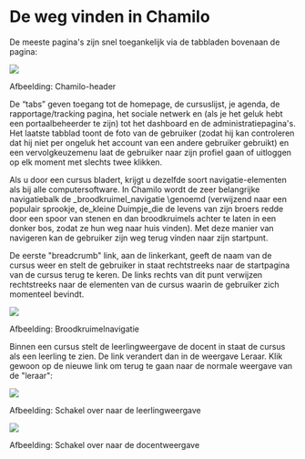 # De weg vinden in Chamilo

De meeste pagina's zijn snel toegankelijk via de tabbladen bovenaan de pagina:

![](../.gitbook/assets/images11%20%2810%29.png)

Afbeelding: Chamilo-header

De “tabs” geven toegang tot de homepage, de cursuslijst, je agenda, de rapportage/tracking pagina, het sociale netwerk en \(als je het geluk hebt een portaalbeheerder te zijn\) tot het dashboard en de administratiepagina's. Het laatste tabblad toont de foto van de gebruiker \(zodat hij kan controleren dat hij niet per ongeluk het account van een andere gebruiker gebruikt\) en een vervolgkeuzemenu laat de gebruiker naar zijn profiel gaan of uitloggen op elk moment met slechts twee klikken.

Als u door een cursus bladert, krijgt u dezelfde soort navigatie-elementen als bij alle computersoftware. In Chamilo wordt de zeer belangrijke navigatiebalk de _broodkruimel_navigatie \genoemd (verwijzend naar een populair sprookje, de_kleine Duimpje_die de levens van zijn broers redde door een spoor van stenen en dan broodkruimels achter te laten in een donker bos, zodat ze hun weg naar huis vinden\). Met deze manier van navigeren kan de gebruiker zijn weg terug vinden naar zijn startpunt.

De eerste "breadcrumb" link, aan de linkerkant, geeft de naam van de cursus weer en stelt de gebruiker in staat rechtstreeks naar de startpagina van de cursus terug te keren. De links rechts van dit punt verwijzen rechtstreeks naar de elementen van de cursus waarin de gebruiker zich momenteel bevindt.

![](../.gitbook/assets/images12%20%288%29.png)

Afbeelding: Broodkruimelnavigatie

Binnen een cursus stelt de leerlingweergave de docent in staat de cursus als een leerling te zien. De link verandert dan in de weergave Leraar. Klik gewoon op de nieuwe link om terug te gaan naar de normale weergave van de "leraar":

![](../.gitbook/assets/images13%20%2810%29.png)

Afbeelding: Schakel over naar de leerlingweergave

![](../.gitbook/assets/image1%20%283%29.png)

Afbeelding: Schakel over naar de docentweergave

